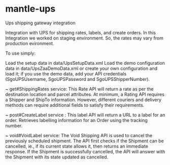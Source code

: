 # mantle-ups
Ups shipping gateway integration

Integration with UPS for shipping rates, labels, and create orders. In this Integration we worked on staging environment. So, the rates may vary from production evironment.

To use simply:

Load the setup data in data/UpsSetupData.xml
Load the demo configuration data in data/UpsZaaDemoData.xml or create your own configuration and load it; if you use the demo data, add your API credentials (SgoUPSUsername, SgoUPSPassword and SgoUPSShipperNumber).

~ get#ShippingRates service: 
This Rate API will return a rate as per the destination location and parcel attributes. At minimum, a Rating API requires a Shipper and ShipTo information. However, different couriers and delivery methods can require additional fields to satisfy their requirements.

~ post#CreateLabel service : 
This label API will return a URL to a label for an order. Retrieves labelling information for an Order using the tracking number.

~ void#VoidLabel service: 
The Void Shipping API is used to cancel the previously scheduled shipment. The API first checks if the Shipment can be cancelled, ie., if its current state allows it, then returns an immediate response. If the Shipment is successfully cancelled, the API will answer with the Shipment with its state updated as cancelled.

